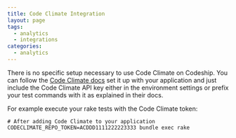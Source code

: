 ```yaml
---
title: Code Climate Integration
layout: page
tags:
  - analytics
  - integrations
categories:
  - analytics
---
```

There is no specific setup necessary to use Code Climate on Codeship.
You can follow the [Code Climate docs](http://docs.codeclimate.com/category/3-test-coverage)
set it up with your application and just include the Code Climate API key either
in the environment settings or prefix your test commands with it as explained in their docs.

For example execute your rake tests with the Code Climate token:

~~~shell
# After adding Code Climate to your application
CODECLIMATE_REPO_TOKEN=ACDDD1111222223333 bundle exec rake
~~~
